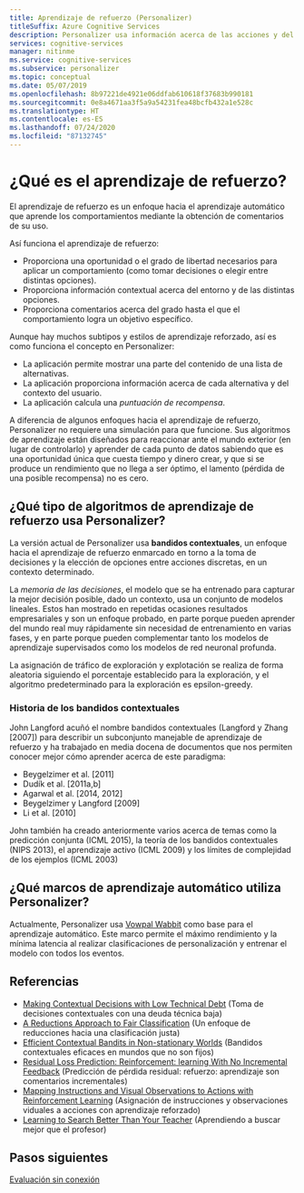 ```yaml
---
title: Aprendizaje de refuerzo (Personalizer)
titleSuffix: Azure Cognitive Services
description: Personalizer usa información acerca de las acciones y del contexto para realizar sugerencias para mejorar la clasificación. La información acerca de estas acciones y del contexto son atributos o propiedades que se conocen como características.
services: cognitive-services
manager: nitinme
ms.service: cognitive-services
ms.subservice: personalizer
ms.topic: conceptual
ms.date: 05/07/2019
ms.openlocfilehash: 8b97221de4921e06ddfab610618f37683b990181
ms.sourcegitcommit: 0e8a4671aa3f5a9a54231fea48bcfb432a1e528c
ms.translationtype: HT
ms.contentlocale: es-ES
ms.lasthandoff: 07/24/2020
ms.locfileid: "87132745"
---
```

# <a name="what-is-reinforcement-learning"></a>¿Qué es el aprendizaje de refuerzo?

El aprendizaje de refuerzo es un enfoque hacia el aprendizaje automático que aprende los comportamientos mediante la obtención de comentarios de su uso.
 
Así funciona el aprendizaje de refuerzo:

* Proporciona una oportunidad o el grado de libertad necesarios para aplicar un comportamiento (como tomar decisiones o elegir entre distintas opciones).
* Proporciona información contextual acerca del entorno y de las distintas opciones.
* Proporciona comentarios acerca del grado hasta el que el comportamiento logra un objetivo específico.

Aunque hay muchos subtipos y estilos de aprendizaje reforzado, así es como funciona el concepto en Personalizer:

* La aplicación permite mostrar una parte del contenido de una lista de alternativas.
* La aplicación proporciona información acerca de cada alternativa y del contexto del usuario.
* La aplicación calcula una _puntuación de recompensa_.

A diferencia de algunos enfoques hacia el aprendizaje de refuerzo, Personalizer no requiere una simulación para que funcione. Sus algoritmos de aprendizaje están diseñados para reaccionar ante el mundo exterior (en lugar de controlarlo) y aprender de cada punto de datos sabiendo que es una oportunidad única que cuesta tiempo y dinero crear, y que si se produce un rendimiento que no llega a ser óptimo, el lamento (pérdida de una posible recompensa) no es cero.

## <a name="what-type-of-reinforcement-learning-algorithms-does-personalizer-use"></a>¿Qué tipo de algoritmos de aprendizaje de refuerzo usa Personalizer?

La versión actual de Personalizer usa **bandidos contextuales**, un enfoque hacia el aprendizaje de refuerzo enmarcado en torno a la toma de decisiones y la elección de opciones entre acciones discretas, en un contexto determinado.

La _memoria de las decisiones_, el modelo que se ha entrenado para capturar la mejor decisión posible, dado un contexto, usa un conjunto de modelos lineales. Estos han mostrado en repetidas ocasiones resultados empresariales y son un enfoque probado, en parte porque pueden aprender del mundo real muy rápidamente sin necesidad de entrenamiento en varias fases, y en parte porque pueden complementar tanto los modelos de aprendizaje supervisados como los modelos de red neuronal profunda.

La asignación de tráfico de exploración y explotación se realiza de forma aleatoria siguiendo el porcentaje establecido para la exploración, y el algoritmo predeterminado para la exploración es epsilon-greedy.

### <a name="history-of-contextual-bandits"></a>Historia de los bandidos contextuales

John Langford acuñó el nombre bandidos contextuales (Langford y Zhang [2007]) para describir un subconjunto manejable de aprendizaje de refuerzo y ha trabajado en media docena de documentos que nos permiten conocer mejor cómo aprender acerca de este paradigma:

* Beygelzimer et al. [2011]
* Dudík et al. [2011a,b]
* Agarwal et al. [2014, 2012]
* Beygelzimer y Langford [2009]
* Li et al. [2010]

John también ha creado anteriormente varios acerca de temas como la predicción conjunta (ICML 2015), la teoría de los bandidos contextuales (NIPS 2013), el aprendizaje activo (ICML 2009) y los límites de complejidad de los ejemplos (ICML 2003)

## <a name="what-machine-learning-frameworks-does-personalizer-use"></a>¿Qué marcos de aprendizaje automático utiliza Personalizer?

Actualmente, Personalizer usa [Vowpal Wabbit](https://github.com/VowpalWabbit/vowpal_wabbit/wiki) como base para el aprendizaje automático. Este marco permite el máximo rendimiento y la mínima latencia al realizar clasificaciones de personalización y entrenar el modelo con todos los eventos.

## <a name="references"></a>Referencias

* [Making Contextual Decisions with Low Technical Debt](https://arxiv.org/abs/1606.03966) (Toma de decisiones contextuales con una deuda técnica baja)
* [A Reductions Approach to Fair Classification](https://arxiv.org/abs/1803.02453) (Un enfoque de reducciones hacia una clasificación justa)
* [Efficient Contextual Bandits in Non-stationary Worlds](https://arxiv.org/abs/1708.01799) (Bandidos contextuales eficaces en mundos que no son fijos)
* [Residual Loss Prediction: Reinforcement: learning With No Incremental Feedback](https://openreview.net/pdf?id=HJNMYceCW) (Predicción de pérdida residual: refuerzo: aprendizaje son comentarios incrementales)
* [Mapping Instructions and Visual Observations to Actions with Reinforcement Learning](https://arxiv.org/abs/1704.08795) (Asignación de instrucciones y observaciones viduales a acciones con aprendizaje reforzado)
* [Learning to Search Better Than Your Teacher](https://arxiv.org/abs/1502.02206) (Aprendiendo a buscar mejor que el profesor)

## <a name="next-steps"></a>Pasos siguientes

[Evaluación sin conexión](concepts-offline-evaluation.md) 